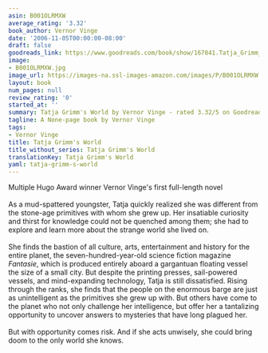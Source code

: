 ```yaml
---
asin: B001OLRMXW
average_rating: '3.32'
book_author: Vernor Vinge
date: '2006-11-05T00:00:00-08:00'
draft: false
goodreads_link: https://www.goodreads.com/book/show/167841.Tatja_Grimm_s_World
image:
- B001OLRMXW.jpg
image_url: https://images-na.ssl-images-amazon.com/images/P/B001OLRMXW.01._SCLZZZZZZZ.jpg
layout: book
num_pages: null
review_rating: '0'
started_at: ''
summary: Tatja Grimm's World by Vernor Vinge - rated 3.32/5 on Goodreads
tagline: A None-page book by Vernor Vinge
tags:
- Vernor Vinge
title: Tatja Grimm's World
title_without_series: Tatja Grimm's World
translationKey: Tatja Grimm's World
yaml: tatja-grimm-s-world
---
```


Multiple Hugo Award winner Vernor Vinge's first full-length novel<br /><br />As a mud-spattered youngster, Tatja quickly realized she was different from the stone-age primitives with whom she grew up. Her insatiable curiosity and thirst for knowledge could not be quenched among them; she had to explore and learn more about the strange world she lived on.<br /><br />She finds the bastion of all culture, arts, entertainment and history for the entire planet, the seven-hundred-year-old science fiction magazine <i>Fantasie</i>, which is produced entirely aboard a gargantuan floating vessel the size of a small city. But despite the printing presses, sail-powered vessels, and mind-expanding technology, Tatja is still dissatisfied. Rising through the ranks, she finds that the people on the enormous barge are just as unintelligent as the primitives she grew up with. But others have come to the planet who not only challenge her intelligence, but offer her a tantalizing opportunity to uncover answers to mysteries that have long plagued her.<br /><br />But with opportunity comes risk. And if she acts unwisely, she could bring doom to the only world she knows.